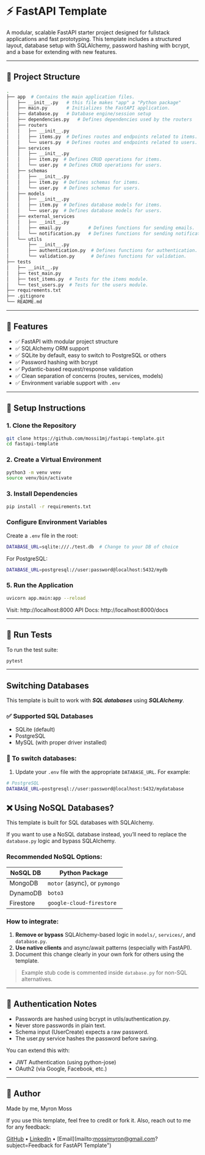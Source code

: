 # ⚡ FastAPI Template

A modular, scalable FastAPI starter project designed for fullstack applications and fast prototyping. This template includes a structured layout, database setup with SQLAlchemy, password hashing with bcrypt, and a base for extending with new features.

---

## 📁 Project Structure

```bash
.
├── app  # Contains the main application files.
│   ├── __init__.py   # this file makes "app" a "Python package"
│   ├── main.py       # Initializes the FastAPI application.
│   ├── database.py   # Database engine/session setup
│   ├── dependencies.py   # Defines dependencies used by the routers
│   ├── routers
│   │   ├── __init__.py
│   │   ├── items.py  # Defines routes and endpoints related to items.
│   │   └── users.py  # Defines routes and endpoints related to users.
│   ├── services
│   │   ├── __init__.py
│   │   ├── item.py  # Defines CRUD operations for items.
│   │   └── user.py  # Defines CRUD operations for users.
│   ├── schemas
│   │   ├── __init__.py
│   │   ├── item.py  # Defines schemas for items.
│   │   └── user.py  # Defines schemas for users.
│   ├── models
│   │   ├── __init__.py
│   │   ├── item.py  # Defines database models for items.
│   │   └── user.py  # Defines database models for users.
│   ├── external_services
│   │   ├── __init__.py
│   │   ├── email.py          # Defines functions for sending emails.
│   │   └── notification.py   # Defines functions for sending notifications
│   └── utils
│       ├── __init__.py
│       ├── authentication.py  # Defines functions for authentication.
│       └── validation.py      # Defines functions for validation.
├── tests
│   ├── __init__.py
│   ├── test_main.py
│   ├── test_items.py  # Tests for the items module.
│   └── test_users.py  # Tests for the users module.
├── requirements.txt
├── .gitignore
└── README.md
```

---

## 🚀 Features

- ✅ FastAPI with modular project structure
- ✅ SQLAlchemy ORM support
- ✅ SQLite by default, easy to switch to PostgreSQL or others
- ✅ Password hashing with bcrypt
- ✅ Pydantic-based request/response validation
- ✅ Clean separation of concerns (routes, services, models)
- ✅ Environment variable support with `.env`

---

## 🔧 Setup Instructions

### 1. Clone the Repository

```bash
git clone https://github.com/mossi1mj/fastapi-template.git
cd fastapi-template
```
### 2. Create a Virtual Environment

```bash
python3 -m venv venv
source venv/bin/activate
```

### 3. Install Dependencies

```bash
pip install -r requirements.txt
```

### Configure Environment Variables

Create a `.env` file in the root:
```bash
DATABASE_URL=sqlite:///./test.db  # Change to your DB of choice
```
For PostgreSQL:
```bash
DATABASE_URL=postgresql://user:password@localhost:5432/mydb
```

### 5. Run the Application

```bash
uvicorn app.main:app --reload
```
Visit: http://localhost:8000
API Docs: http://localhost:8000/docs

---

## 🧪 Run Tests

To run the test suite:

```bash
pytest
```

---

## Switching Databases
This template is built to work with ***SQL databases*** using ***SQLAlchemy***.

### ✅ Supported SQL Databases
- SQLite (default)
- PostgreSQL
- MySQL (with proper driver installed)

### 🔄 To switch databases:
1. Update your `.env` file with the appropriate `DATABASE_URL`. For example:

```bash
# PostgreSQL
DATABASE_URL=postgresql://user:password@localhost:5432/mydatabase
```

## ❌ Using NoSQL Databases?

This template is built for SQL databases with SQLAlchemy.

If you want to use a NoSQL database instead, you’ll need to replace the `database.py` logic and bypass SQLAlchemy.

### Recommended NoSQL Options:

| NoSQL DB   | Python Package |
|------------|----------------|
| MongoDB    | `motor` (async), or `pymongo` |
| DynamoDB   | `boto3`         |
| Firestore  | `google-cloud-firestore` |

### How to integrate:

1. **Remove or bypass** SQLAlchemy-based logic in `models/`, `services/`, and `database.py`.
2. **Use native clients** and async/await patterns (especially with FastAPI).
3. Document this change clearly in your own fork for others using the template.

> Example stub code is commented inside `database.py` for non-SQL alternatives.

---

## 🔐 Authentication Notes
- Passwords are hashed using bcrypt in utils/authentication.py.
- Never store passwords in plain text.
- Schema input (UserCreate) expects a raw password.
- The user.py service hashes the password before saving.

You can extend this with:

- JWT Authentication (using python-jose)
- OAuth2 (via Google, Facebook, etc.)

---

## 👤 Author

Made by me, Myron Moss

If you use this template, feel free to credit or fork it. Also, reach out to me for any feedback:

[GitHub](https://github.com/mossi1mj) • [LinkedIn](https://linkedin.com/in/mossjmyron) • [Email](mailto:mossjmyron@gmail.com?subject=Feedback for FastAPI Template")
